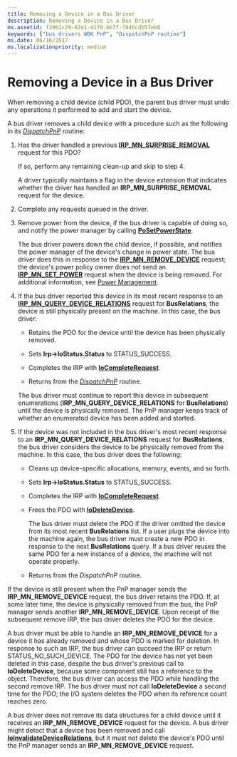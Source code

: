 ```yaml
---
title: Removing a Device in a Bus Driver
description: Removing a Device in a Bus Driver
ms.assetid: f3961c29-02e1-41f0-bb7f-784bcdb57eb0
keywords: ["bus drivers WDK PnP", "DispatchPnP routine"]
ms.date: 06/16/2017
ms.localizationpriority: medium
---
```


# Removing a Device in a Bus Driver





When removing a child device (child PDO), the parent bus driver must undo any operations it performed to add and start the device.

A bus driver removes a child device with a procedure such as the following in its [*DispatchPnP*](https://docs.microsoft.com/windows-hardware/drivers/ddi/content/wdm/nc-wdm-driver_dispatch) routine:

1.  Has the driver handled a previous [**IRP\_MN\_SURPRISE\_REMOVAL**](https://msdn.microsoft.com/library/windows/hardware/ff551760) request for this PDO?

    If so, perform any remaining clean-up and skip to step 4.

    A driver typically maintains a flag in the device extension that indicates whether the driver has handled an **IRP\_MN\_SURPRISE\_REMOVAL** request for the device.

2.  Complete any requests queued in the driver.

3.  Remove power from the device, if the bus driver is capable of doing so, and notify the power manager by calling [**PoSetPowerState**](https://msdn.microsoft.com/library/windows/hardware/ff559765).

    The bus driver powers down the child device, if possible, and notifies the power manager of the device's change in power state. The bus driver does this in response to the [**IRP\_MN\_REMOVE\_DEVICE**](https://msdn.microsoft.com/library/windows/hardware/ff551738) request; the device's power policy owner does not send an [**IRP\_MN\_SET\_POWER**](https://msdn.microsoft.com/library/windows/hardware/ff551744) request when the device is being removed. For additional information, see [Power Management](implementing-power-management.md).

4.  If the bus driver reported this device in its most recent response to an [**IRP\_MN\_QUERY\_DEVICE\_RELATIONS**](https://msdn.microsoft.com/library/windows/hardware/ff551670) request for **BusRelations**, the device is still physically present on the machine. In this case, the bus driver:

    -   Retains the PDO for the device until the device has been physically removed.

    -   Sets **Irp-&gt;IoStatus.Status** to STATUS\_SUCCESS.

    -   Completes the IRP with [**IoCompleteRequest**](https://msdn.microsoft.com/library/windows/hardware/ff548343).

    -   Returns from the [*DispatchPnP*](https://docs.microsoft.com/windows-hardware/drivers/ddi/content/wdm/nc-wdm-driver_dispatch) routine.

    The bus driver must continue to report this device in subsequent enumerations (**IRP\_MN\_QUERY\_DEVICE\_RELATIONS** for **BusRelations**) until the device is physically removed. The PnP manager keeps track of whether an enumerated device has been added and started.

5.  If the device was not included in the bus driver's most recent response to an **IRP\_MN\_QUERY\_DEVICE\_RELATIONS** request for **BusRelations**, the bus driver considers the device to be physically removed from the machine. In this case, the bus driver does the following:

    -   Cleans up device-specific allocations, memory, events, and so forth.

    -   Sets **Irp-&gt;IoStatus.Status** to STATUS\_SUCCESS.

    -   Completes the IRP with [**IoCompleteRequest**](https://msdn.microsoft.com/library/windows/hardware/ff548343).

    -   Frees the PDO with [**IoDeleteDevice**](https://msdn.microsoft.com/library/windows/hardware/ff549083).

        The bus driver must delete the PDO if the driver omitted the device from its most recent **BusRelations** list. If a user plugs the device into the machine again, the bus driver must create a new PDO in response to the next **BusRelations** query. If a bus driver reuses the same PDO for a new instance of a device, the machine will not operate properly.

    -   Returns from the *DispatchPnP* routine.

If the device is still present when the PnP manager sends the **IRP\_MN\_REMOVE\_DEVICE** request, the bus driver retains the PDO. If, at some later time, the device is physically removed from the bus, the PnP manager sends another **IRP\_MN\_REMOVE\_DEVICE**. Upon receipt of the subsequent remove IRP, the bus driver deletes the PDO for the device.

A bus driver must be able to handle an **IRP\_MN\_REMOVE\_DEVICE** for a device it has already removed and whose PDO is marked for deletion. In response to such an IRP, the bus driver can succeed the IRP or return STATUS\_NO\_SUCH\_DEVICE. The PDO for the device has not yet been deleted in this case, despite the bus driver's previous call to **IoDeleteDevice**, because some component still has a reference to the object. Therefore, the bus driver can access the PDO while handling the second remove IRP. The bus driver must not call **IoDeleteDevice** a second time for the PDO; the I/O system deletes the PDO when its reference count reaches zero.

A bus driver does not remove its data structures for a child device until it receives an **IRP\_MN\_REMOVE\_DEVICE** request for the device. A bus driver might detect that a device has been removed and call [**IoInvalidateDeviceRelations**](https://msdn.microsoft.com/library/windows/hardware/ff549353), but it must not delete the device's PDO until the PnP manager sends an **IRP\_MN\_REMOVE\_DEVICE** request.

 

 




